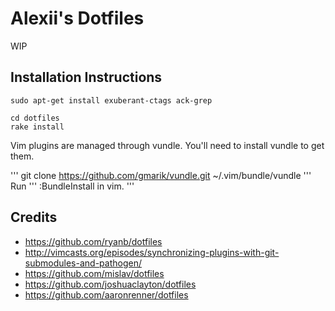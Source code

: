 
Alexii's Dotfiles
========================

WIP

Installation Instructions
-------------------------

    sudo apt-get install exuberant-ctags ack-grep

    cd dotfiles
    rake install

Vim plugins are managed through vundle. You'll need to install vundle to get them.

'''
git clone https://github.com/gmarik/vundle.git ~/.vim/bundle/vundle
'''
Run 
'''
:BundleInstall in vim.
'''

Credits
-------

* https://github.com/ryanb/dotfiles
* http://vimcasts.org/episodes/synchronizing-plugins-with-git-submodules-and-pathogen/
* https://github.com/mislav/dotfiles
* https://github.com/joshuaclayton/dotfiles
* https://github.com/aaronrenner/dotfiles

